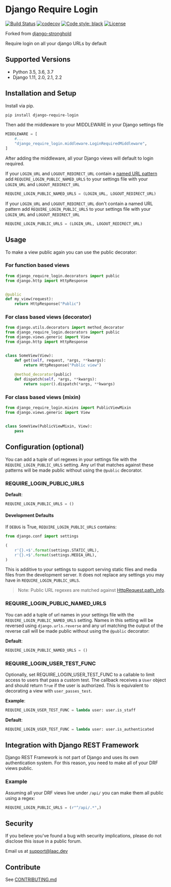 # Django Require Login

[![Build Status](https://travis-ci.org/laactech/django-require-login.svg?branch=master)](https://travis-ci.org/laactech/django-require-login)
[![codecov](https://codecov.io/gh/laactech/django-require-login/branch/master/graph/badge.svg)](https://codecov.io/gh/laactech/django-require-login)
[![Code style: black](https://img.shields.io/badge/code%20style-black-000000.svg)](https://github.com/python/black)
[![License](https://img.shields.io/badge/License-BSD%203--Clause-blue.svg)](https://github.com/laactech/django-require-login/blob/master/LICENSE.md)

Forked from [django-stronghold](https://github.com/mgrouchy/django-stronghold)

Require login on all your django URLs by default

## Supported Versions

* Python 3.5, 3.6, 3.7
* Django 1.11, 2.0, 2.1, 2.2

## Installation and Setup

Install via pip.

```sh
pip install django-require-login
```

Then add the middleware to your MIDDLEWARE in your Django settings file

```python
MIDDLEWARE = [
    #...
    "django_require_login.middleware.LoginRequiredMiddleware",
]

```

After adding the middleware, all your Django views will default to login required.

If your `LOGIN_URL` and `LOGOUT_REDIRECT_URL` contain a
[named URL pattern](https://docs.djangoproject.com/en/2.2/topics/http/urls/#naming-url-patterns)
add `REQUIRE_LOGIN_PUBLIC_NAMED_URLS` to your settings file with your `LOGIN_URL` and
`LOGOUT_REDIRECT_URL`

```python
REQUIRE_LOGIN_PUBLIC_NAMED_URLS = (LOGIN_URL, LOGOUT_REDIRECT_URL)
```

If your `LOGIN_URL` and `LOGOUT_REDIRECT_URL` don't contain a named URL pattern add 
`REQUIRE_LOGIN_PUBLIC_URLS` to your settings file with your `LOGIN_URL` and
`LOGOUT_REDIRECT_URL`

```python
REQUIRE_LOGIN_PUBLIC_URLS = (LOGIN_URL, LOGOUT_REDIRECT_URL)
```

## Usage

To make a view public again you can use the public decorator:

### For function based views
```python
from django_require_login.decorators import public
from django.http import HttpResponse


@public
def my_view(request):
    return HttpResponse("Public")

```

### For class based views (decorator)

```python
from django.utils.decorators import method_decorator
from django_require_login.decorators import public
from django.views.generic import View
from django.http import HttpResponse


class SomeView(View):
    def get(self, request, *args, **kwargs):
        return HttpResponse("Public view")
    
    @method_decorator(public)
    def dispatch(self, *args, **kwargs):
        return super().dispatch(*args, **kwargs)
```

### For class based views (mixin)

```python
from django_require_login.mixins import PublicViewMixin
from django.views.generic import View


class SomeView(PublicViewMixin, View):
	pass
```

## Configuration (optional)

You can add a tuple of url regexes in your settings file with the
`REQUIRE_LOGIN_PUBLIC_URLS` setting. Any url that matches against these patterns
 will be made public without using the `@public` decorator.


### REQUIRE_LOGIN_PUBLIC_URLS

**Default**:
```python
REQUIRE_LOGIN_PUBLIC_URLS = ()
```

#### Development Defaults
If `DEBUG` is True, `REQUIRE_LOGIN_PUBLIC_URLS` contains:
```python
from django.conf import settings

(
    r'{}.+$'.format(settings.STATIC_URL),
    r'{}.+$'.format(settings.MEDIA_URL),
)

```
This is additive to your settings to support serving static files and media files from
the development server. It does not replace any settings you may have in
`REQUIRE_LOGIN_PUBLIC_URLS`.

> Note: Public URL regexes are matched against 
>[HttpRequest.path_info](https://docs.djangoproject.com/en/dev/ref/request-response/#django.http.HttpRequest.path_info).

### REQUIRE_LOGIN_PUBLIC_NAMED_URLS
You can add a tuple of url names in your settings file with the
`REQUIRE_LOGIN_PUBLIC_NAMED_URLS` setting. Names in this setting will be reversed using
`django.urls.reverse` and any url matching the output of the reverse
call will be made public without using the `@public` decorator:

**Default**:
```python
REQUIRE_LOGIN_PUBLIC_NAMED_URLS = ()
```

### REQUIRE_LOGIN_USER_TEST_FUNC
Optionally, set REQUIRE_LOGIN_USER_TEST_FUNC to a callable to limit access to users
that pass a custom test. The callback receives a `User` object and should
return `True` if the user is authorized. This is equivalent to decorating a
view with `user_passes_test`.

**Example**:

```python
REQUIRE_LOGIN_USER_TEST_FUNC = lambda user: user.is_staff
```

**Default**:

```python
REQUIRE_LOGIN_USER_TEST_FUNC = lambda user: user.is_authenticated
```

## Integration with Django REST Framework

Django REST Framework is not part of Django and uses its own authentication system.
For this reason, you need to make all of your DRF views public.

### Example

Assuming all your DRF views live under `/api/` you can make them all public using a regex:

```python
REQUIRE_LOGIN_PUBLIC_URLS = (r"^/api/.*",)
```

## Security

If you believe you've found a bug with security implications, please do not disclose this
issue in a public forum.

Email us at [support@laac.dev](mailto:support@laac.dev)

## Contribute

See [CONTRIBUTING.md](https://github.com/laactech/django-require-login/blob/master/CONTRIBUTING.md)
